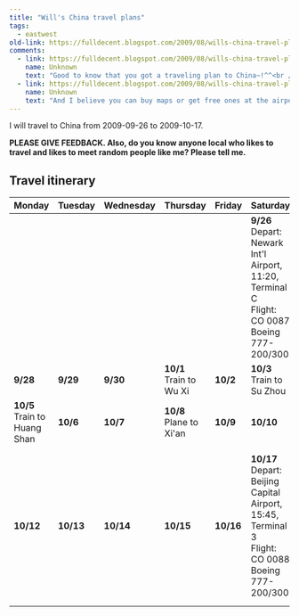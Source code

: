 ```yaml
---
title: "Will's China travel plans"
tags:
  - eastwest
old-link: https://fulldecent.blogspot.com/2009/08/wills-china-travel-plans.html
comments:
  - link: https://fulldecent.blogspot.com/2009/08/wills-china-travel-plans.html#comment-7003022965549545843
    name: Unknown
    text: "Good to know that you got a traveling plan to China~!^^<br /><br />Since I had my undergrad study at Beijing Languages and Culture University(BLCU) where exactly the HSK test is held, I was quite familiar about the test.<br /><br />I checked the website, there are three levels of HSK available: Basic; Junior & Middle; Senior. When you say Beginner Level,I take it as Basic level..<br /><br />However, there are only two tests for Basic Level this year: One on April 18th, 2009, the other one on Novemebr 28th, 2009. I am not sure if you are gonna make it...As for Junior & Middle Level, the closest one is on Octomber 18th, 2009.<br /><br />Besides, I know some guy named 'Jeff Barnes'. He goes to Drexel too and he had spent 4~5 years studying Chinese at BLCU. I believe  he was actually taking the HSK exams..You can find him on facebook or probably you knew him already.:-)<br /><br />I will see what else I can find..<br />Feel free to let me know anything I can be of any help.<br /><br />Best,<br />Emmy"
  - link: https://fulldecent.blogspot.com/2009/08/wills-china-travel-plans.html#comment-4883393673464629026
    name: Unknown
    text: "And I believe you can buy maps or get free ones at the airports..<br /><br />But if you wanna get one beforehand, you may go to Chinatown and walk in one of the bookstores to see if there is one..(you may call first~)<br /><br />Or maybe you can check with Triple A's local branch..<br /><br />Emmy"
---
```


I will travel to China from 2009-09-26 to 2009-10-17.

**PLEASE GIVE FEEDBACK. Also, do you know anyone local who likes to travel and likes to meet random people like me? Please tell me.**

## Travel itinerary

| Monday | Tuesday | Wednesday | Thursday      | Friday | Saturday                                                                                 | Sunday                                                                                |
|--------|---------|-----------|---------------|--------|-----------------------------------------------------------------------------------------|--------------------------------------------------------------------------------------|
|        |         |           |               |        | **9/26**<br>Depart: Newark Int'l Airport, 11:20, Terminal C<br>Flight: CO 0087<br>Boeing 777-200/300 | **9/27**<br>Arrive: Pu Dong Airport, 13:45, Terminal 2<br>Travel Time: 14:25 (avg 514 mph) |
| **9/28** | **9/29** | **9/30** | **10/1**<br>Train to Wu Xi | **10/2** | **10/3**<br>Train to Su Zhou                                                            | **10/4**                                                                             |
| **10/5**<br>Train to Huang Shan | **10/6** | **10/7** | **10/8**<br>Plane to Xi'an | **10/9** | **10/10**                                                                             | **10/11**<br>Train to Beijing                                                       |
| **10/12** | **10/13** | **10/14** | **10/15**    | **10/16** | **10/17**<br>Depart: Beijing Capital Airport, 15:45, Terminal 3<br>Flight: CO 0088<br>Boeing 777-200/300 | **10/18**<br>Arrive: Newark Int'l Airport, 17:30, Terminal C<br>Travel Time: 13:45 (avg 496 mph) |
